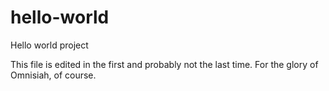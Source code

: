 # hello-world
Hello world project

This file is edited in the first and probably not the last time. For the glory of Omnisiah, of course.
